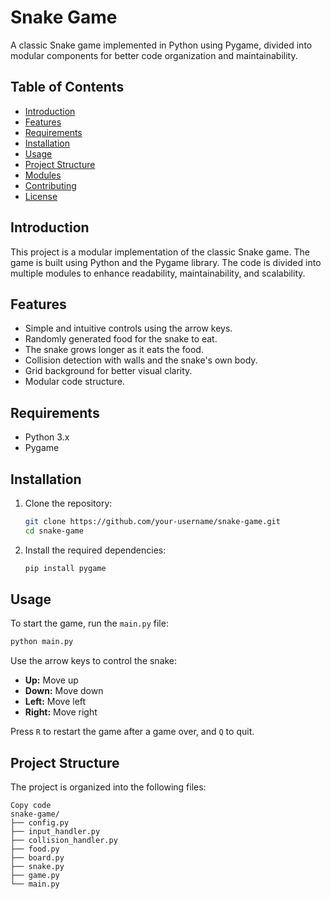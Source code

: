# Snake Game

A classic Snake game implemented in Python using Pygame, divided into modular components for better code organization and maintainability.

## Table of Contents

- [Introduction](#introduction)
- [Features](#features)
- [Requirements](#requirements)
- [Installation](#installation)
- [Usage](#usage)
- [Project Structure](#project-structure)
- [Modules](#modules)
- [Contributing](#contributing)
- [License](#license)

## Introduction

This project is a modular implementation of the classic Snake game. The game is built using Python and the Pygame library. The code is divided into multiple modules to enhance readability, maintainability, and scalability.

## Features

- Simple and intuitive controls using the arrow keys.
- Randomly generated food for the snake to eat.
- The snake grows longer as it eats the food.
- Collision detection with walls and the snake's own body.
- Grid background for better visual clarity.
- Modular code structure.

## Requirements

- Python 3.x
- Pygame

## Installation

1. Clone the repository:

    ```sh
    git clone https://github.com/your-username/snake-game.git
    cd snake-game
    ```

2. Install the required dependencies:

    ```sh
    pip install pygame
    ```

## Usage

To start the game, run the `main.py` file:

```sh
python main.py
```

Use the arrow keys to control the snake:

- **Up:** Move up
- **Down:** Move down
- **Left:** Move left
- **Right:** Move right

Press `R` to restart the game after a game over, and `Q` to quit.

## Project Structure
The project is organized into the following files:

```arduino
Copy code
snake-game/
├── config.py
├── input_handler.py
├── collision_handler.py
├── food.py
├── board.py
├── snake.py
├── game.py
└── main.py
```
